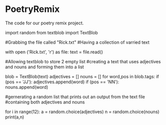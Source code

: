 # PoetryRemix
The code for our poetry remix project. 

import random 
from textblob import TextBlob

#Grabbing the file called "Rick.txt"
#Having a collection of varried text

with open ('Rick.txt', 'r') as file:
    text = file.read()

#Allowing textblob to store 2 empty list
#creating a text that uses adjectives and nouns and forming them into a list

blob = TextBlob(text)
adjectives = []
nouns = []
for word,pos in blob.tags:
    if (pos == 'JJ'):
        adjectives.append(word)
    if (pos == 'NN'):
        nouns.append(word)
        
   #gernerating a random list that prints out an output from the text file
   #containing both adjectives and nouns 

for i in range(12):
    a = random.choice(adjectives)
    n = random.choice(nouns)
    print(a,n)
